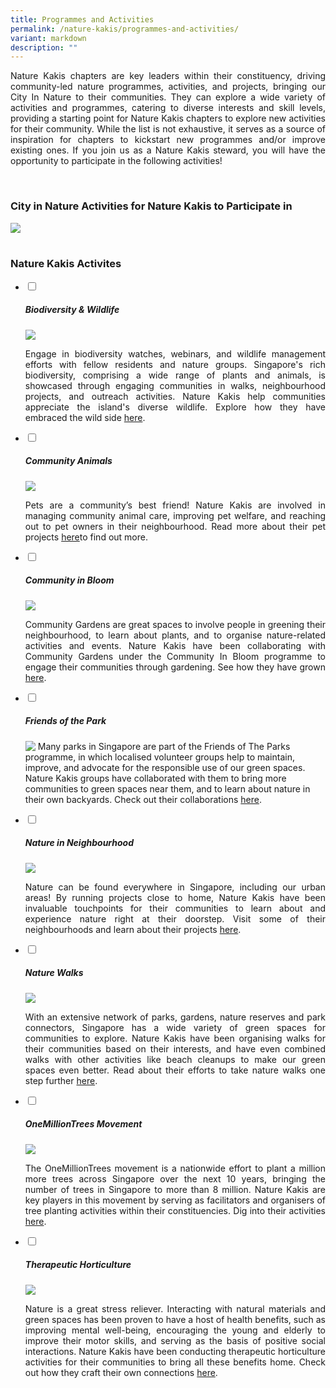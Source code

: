 ```yaml
---
title: Programmes and Activities
permalink: /nature-kakis/programmes-and-activities/
variant: markdown
description: ""
---
```

<style>
	a[target="_blank"]:after {
		content: none;
		margin: 0 3px 0 5px;
	}
</style>

<section>
<p align="justify">Nature Kakis chapters are key leaders within their constituency, driving community-led nature programmes, activities, and projects, bringing our City In Nature to their communities. They can explore a wide variety of activities and programmes, catering to diverse interests and skill levels, providing a starting point for Nature Kakis chapters to explore new activities for their community. While the list is not exhaustive, it serves as a source of inspiration for chapters to kickstart new programmes and/or improve existing ones. If you join us as a Nature Kakis steward, you will have the opportunity to participate in the following activities!</p><br>
</section>

<section>
<h3 class="w3-border-bottom w3-border-light-grey w3-padding-16">City in Nature Activities for Nature Kakis to Participate in</h3>
<img src="/images/Brochure/Nature_Kakis_Brochure_A4_2Feb2024_latest.png">
<br><br></section>
<h3>Nature Kakis Activites</h3>
<ul class="jekyllcodex_accordion">
	<li><input type="checkbox" id="accordion1">
		<label for="accordion1"><h5>Biodiversity &amp; Wildlife</h5></label><div>
			<img align="top" src="/images/BioD%20&amp;%20wildlife/BioDandWildlife__1__Resized.jpg">
<p align="justify">Engage in biodiversity watches, webinars, and wildlife management efforts with fellow residents and nature groups. Singapore's rich biodiversity, comprising a wide range of plants and animals, is showcased through engaging communities in walks, neighbourhood projects, and outreach activities. Nature Kakis help communities appreciate the island's diverse wildlife. Explore how they have embraced the wild side <a rel="noopener noreferrer" target="_blank" href="/all/nature-kakis-happenings/biodiversity-and-wildlife/">here</a>.</p></div></li>
		<li><input type="checkbox" id="accordion2">
			<label for="accordion2"><h5>Community Animals</h5></label><div>
			<img align="top" src="/images/Community%20animals/cam2dog_Resized.jpg">
			<p align="justify">Pets are a community’s best friend! Nature Kakis are involved in managing community animal care, improving pet welfare, and reaching out to pet owners in their neighbourhood. Read more about their pet projects <a rel="noopener noreferrer" target="_blank" href="/all/nature-kakis-happenings/community-animals/">here</a>to find out more.</p>
</div></li>
		<li><input type="checkbox" id="accordion3">
			<label for="accordion3"><h5>Community in Bloom</h5></label><div>
			<img align="top" src="/images/CIB/CommunityInBloom__3_.jpg">
			<p align="justify">Community Gardens are great spaces to involve people in greening their neighbourhood, to learn about plants, and to organise nature-related activities and events. Nature Kakis have been collaborating with Community Gardens under the Community In Bloom programme to engage their communities through gardening. See how they have grown <a rel="noopener noreferrer" target="_blank" href="/all/nature-kakis-happenings/community-in-bloom/">here</a>.</p>
</div></li>
		<li><input type="checkbox" id="accordion4">
			<label for="accordion4"><h5>Friends of the Park</h5></label><div>
			<img align="top" src="/images/FOTP/aywi5915.JPG">
			Many parks in Singapore are part of the Friends of The Parks programme, in which localised volunteer groups help to maintain, improve, and advocate for the responsible use of our green spaces. Nature Kakis groups have collaborated with them to bring more communities to green spaces near them, and to learn about nature in their own backyards. Check out their collaborations <a rel="noopener noreferrer" target="_blank" href="/all/nature-kakis-happenings/friends-of-the-parks/">here</a>.<p></p>
</div></li>
		<li><input type="checkbox" id="accordion5">
			<label for="accordion5"><h5>Nature in Neighbourhood</h5></label><div>
			<img align="top" src="/images/Nature%20in%20neighborhood/nin1__2_.jpg">
			<p align="justify">Nature can be found everywhere in Singapore, including our urban areas! By running projects close to home, Nature Kakis have been invaluable touchpoints for their communities to learn about and experience nature right at their doorstep. Visit some of their neighbourhoods and learn about their projects <a rel="noopener noreferrer" target="_blank" href="/all/nature-kakis-happenings/nature-in-neighbourhood/">here</a>.</p>
		</div></li>
		<li><input type="checkbox" id="accordion6">
			<label for="accordion6"><h5>Nature Walks</h5></label><div>
			<img align="top" src="/images/DIY%20Nature%20walks/GuideFacilitation_ChekJawa_2023_08_05_JacquelineChua__10__Resized.jpg">
			<p align="justify">
			With an extensive network of parks, gardens, nature reserves and park connectors, Singapore has a wide variety of green spaces for communities to explore. Nature Kakis have been organising walks for their communities based on their interests, and have even combined walks with other activities like beach cleanups to make our green spaces even better. Read about their efforts to take nature walks one step further  <a rel="noopener noreferrer" target="_blank" href="/all/nature-kakis-happenings/nature-walks/">here</a>.</p>
</div></li>
		<li><input type="checkbox" id="accordion7">
			<label for="accordion7"><h5>OneMillionTrees Movement</h5></label><div>
			<img align="top" src="/images/OMT/treeplantingfamilytree_Resized.jpg">
			<p align="justify">The OneMillionTrees movement is a nationwide effort to plant a million more trees across Singapore over the next 10 years, bringing the number of trees in Singapore to more than 8 million. Nature Kakis are key players in this movement by serving as facilitators and organisers of tree planting activities within their constituencies. Dig into their activities  <a rel="noopener noreferrer" target="_blank" href="/all/nature-kakis-happenings/tree-planting/">here</a>.</p>
</div></li>
		<li><input type="checkbox" id="accordion8">
			<label for="accordion8"><h5>Therapeutic Horticulture</h5></label><div>
			<img align="top" src="/images/TH%20Activities/TheapeuticHorticulture__3__Resized.jpg">
			<p align="justify">Nature is a great stress reliever. Interacting with natural materials and green spaces has been proven to have a host of health benefits, such as improving mental well-being, encouraging the young and elderly to improve their motor skills, and serving as the basis of positive social interactions. Nature Kakis have been conducting therapeutic horticulture activities for their communities to bring all these benefits home. Check out how they craft their own connections <a rel="noopener noreferrer" target="_blank" href="/all/nature-kakis-happenings/therapeutic-horticulture/">here</a>.<br></p>
		</div></li>
	</ul>